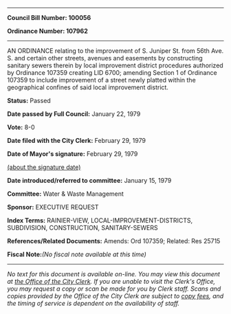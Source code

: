 

********

**Council Bill Number: 100056**
   
**Ordinance Number: 107962**
********

 AN ORDINANCE relating to the improvement of S. Juniper St. from 56th Ave. S. and certain other streets, avenues and easements by constructing sanitary sewers therein by local improvement district procedures authorized by Ordinance 107359 creating LID 6700; amending Section 1 of Ordinance 107359 to include improvement of a street newly platted within the geographical confines of said local improvement district.

**Status:** Passed
   
**Date passed by Full Council:** January 22, 1979
   
**Vote:** 8-0
   
**Date filed with the City Clerk:** February 29, 1979
   
**Date of Mayor's signature:** February 29, 1979
   
[(about the signature date)](/~public/approvaldate.htm)
   
   
   
**Date introduced/referred to committee:** January 15, 1979
   
**Committee:** Water & Waste Management
   
**Sponsor:** EXECUTIVE REQUEST
   
   
**Index Terms:** RAINIER-VIEW, LOCAL-IMPROVEMENT-DISTRICTS, SUBDIVISION, CONSTRUCTION, SANITARY-SEWERS

**References/Related Documents:** Amends: Ord 107359; Related: Res 25715

**Fiscal Note:**_(No fiscal note available at this time)_
********

_No text for this document is available on-line. You may view this document at [the Office of the City Clerk](http://www.seattle.gov/leg/clerk/contactUs.htm). If you are unable to visit the Clerk's Office, you may request a copy or scan be made for you by Clerk staff. Scans and copies provided by the Office of the City Clerk are subject to [copy fees](http://clerk.seattle.gov/~public/clerkfees.htm), and the timing of service is dependent on the availability of staff._

